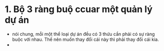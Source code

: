# 1. Bộ 3 ràng buộ ccuar một quản lý dự án
- nói chung, mỗi một thể loại dự án đều có 3 thứu cần phải có sự ràng buộc với nhau. Thế nên muốn thay đổi cái này thì phải thay đổi cái kia.
-

